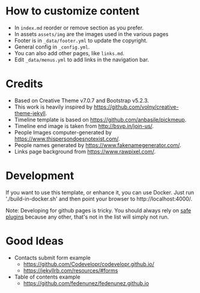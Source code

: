# How to customize content

- In `index.md` reorder or remove section as you prefer.
- In assets `assets/img` are the images used in the various pages
- Footer is in `_data/footer.yml` to update the copyright.
- General config in `_config.yml`.
- You can also add other pages, like `links.md`.
- Edit `_data/menus.yml` to add links in the navigation bar.

# Credits
* Based on Creative Theme v7.0.7 and Bootstrap v5.2.3.
* This work is heavily inspired by https://github.com/volny/creative-theme-jekyll.
* Timeline template is based on https://github.com/anbasile/pickmeup.
* Timeline end image is taken from http://bsvp.in/join-us/.
* People Images computer-generated by https://www.thispersondoesnotexist.com/.
* People names generated by https://www.fakenamegenerator.com/.
* Links page background from https://www.rawpixel.com/.

# Development
If you want to use this template, or enhance it, you can use Docker.
Just run './build-in-docker.sh' and then point your browser to http://localhost:4000/.

Note: Developing for github pages is tricky. You should always rely on
[safe plugins](https://pages.github.com/versions/) because any other, that's not
in the list will simply not run.

# Good Ideas
* Contacts submit form example
  * https://github.com/Codevelopr/codevelopr.github.io/
  * https://jekyllrb.com/resources/#forms
* Table of contents example
  * https://github.com/fedenunez/fedenunez.github.io
